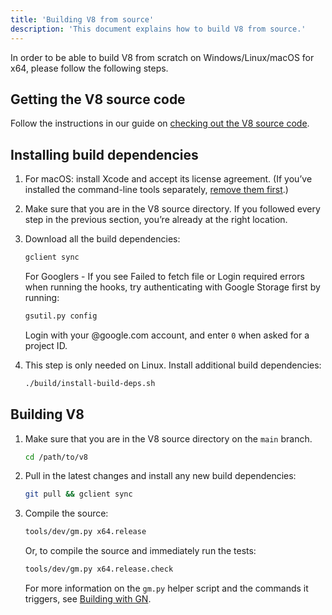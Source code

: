 ```yaml
---
title: 'Building V8 from source'
description: 'This document explains how to build V8 from source.'
---
```

In order to be able to build V8 from scratch on Windows/Linux/macOS for x64, please follow the following steps.

## Getting the V8 source code

Follow the instructions in our guide on [checking out the V8 source code](/docs/source-code).

## Installing build dependencies

1. For macOS: install Xcode and accept its license agreement. (If you’ve installed the command-line tools separately, [remove them first](https://bugs.chromium.org/p/chromium/issues/detail?id=729990#c1).)

1. Make sure that you are in the V8 source directory. If you followed every step in the previous section, you’re already at the right location.

1. Download all the build dependencies:

   ```bash
   gclient sync
   ```

   For Googlers - If you see Failed to fetch file or Login required errors when running the hooks, try authenticating with Google Storage first by running:

   ```bash
   gsutil.py config
   ```

   Login with your @google.com account, and enter `0` when asked for a project ID.

1. This step is only needed on Linux. Install additional build dependencies:

    ```bash
    ./build/install-build-deps.sh
    ```

## Building V8

1. Make sure that you are in the V8 source directory on the `main` branch.

    ```bash
    cd /path/to/v8
    ```

1. Pull in the latest changes and install any new build dependencies:

    ```bash
    git pull && gclient sync
    ```

1. Compile the source:

    ```bash
    tools/dev/gm.py x64.release
    ```

    Or, to compile the source and immediately run the tests:

    ```bash
    tools/dev/gm.py x64.release.check
    ```

    For more information on the `gm.py` helper script and the commands it triggers, see [Building with GN](/docs/build-gn).
